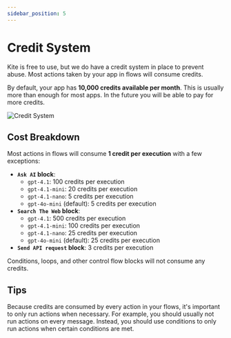 ```yaml
---
sidebar_position: 5
---
```


# Credit System

Kite is free to use, but we do have a credit system in place to prevent abuse. Most actions taken by your app in flows will consume credits.

By default, your app has **10,000 credits available per month**. This is usually more than enough for most apps. In the future you will be able to pay for more credits.

![Credit System](./img/example-usage.png)

## Cost Breakdown

Most actions in flows will consume **1 credit per execution** with a few exceptions:

- **`Ask AI` block**:
  - `gpt-4.1`: 100 credits per execution
  - `gpt-4.1-mini`: 20 credits per execution
  - `gpt-4.1-nano`: 5 credits per execution
  - `gpt-4o-mini` (default): 5 credits per execution
- **`Search The Web` block**:
  - `gpt-4.1`: 500 credits per execution
  - `gpt-4.1-mini`: 100 credits per execution
  - `gpt-4.1-nano`: 25 credits per execution
  - `gpt-4o-mini` (default): 25 credits per execution
- **`Send API request` block**: 3 credits per execution

Conditions, loops, and other control flow blocks will not consume any credits.

## Tips

Because credits are consumed by every action in your flows, it's important to only run actions when necessary. For example, you should usually not run actions on every message. Instead, you should use conditions to only run actions when certain conditions are met.
